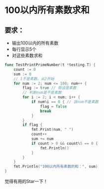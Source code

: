 [//]:# (2021/3/15 14:17|GOLANG|)
# 100以内所有素数求和

## 要求：
- 输出100以内的所有素数
- 每行显示5个
- 对这些素数求和

```go
func TestPrintPrimeNumber(t *testing.T) {
	count := 0
	sum := 0
	// 1不是素数。从2开始
	for num := 2; num <= 100; num++ {
		flag := true // 假设是素数
		// 判断num是不是素数
		for i := 2; i < num; i++ {
			if num%i == 0 { // 该num不是素数
				flag = false
				break
			}
		}
		if flag {
			fmt.Print(num, " ")
			count++
			sum += num
			if count > 0 && count%5 == 0 {
				fmt.Println()
			}
		}
	}
	fmt.Println("100以内所有素数的和：", sum)
}
```
觉得有用的Star一下！
